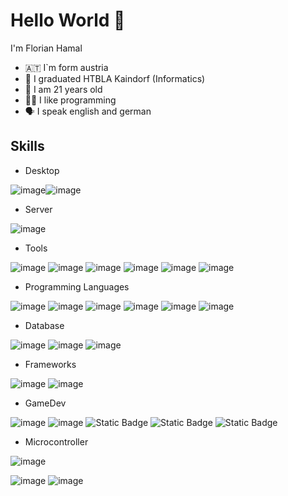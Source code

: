 # Hello World 👋

I'm Florian Hamal

- 🇦🇹 I`m form austria 
- 🏫 I graduated HTBLA Kaindorf (Informatics)
- 🧑 I am 21 years old
- 👨‍💻 I like programming
- 🗣️ I speak english and german

## Skills

- Desktop

![image](https://img.shields.io/badge/Windows-0078D6?style=for-the-badge&logo=windows&logoColor=white)![image](https://img.shields.io/badge/Arch_Linux-1793D1?style=for-the-badge&logo=arch-linux&logoColor=white)

- Server

![image](https://img.shields.io/badge/Debian-A81D33?style=for-the-badge&logo=debian&logoColor=white)

- Tools

![image](https://img.shields.io/badge/GNU%20Bash-4EAA25?style=for-the-badge&logo=GNU%20Bash&logoColor=white)
![image](	https://img.shields.io/badge/GIT-E44C30?style=for-the-badge&logo=git&logoColor=white)
![image](https://github.com/user-attachments/assets/1b7b5384-bf81-45df-ad66-1c83e48f7b33)
![image](https://github.com/user-attachments/assets/96c0a608-4168-4b5f-bc36-5a6d8f6ab2e7)
![image](https://github.com/user-attachments/assets/bd807b64-c1a7-499b-9d89-5eba4b8c3bfc)
![image](https://img.shields.io/badge/NeoVim-%2357A143.svg?&style=for-the-badge&logo=neovim&logoColor=white)

- Programming Languages

![image](https://img.shields.io/badge/JavaScript-F7DF1E?style=for-the-badge&logo=javascript&logoColor=black)
![image](https://github.com/user-attachments/assets/d87878e9-a7d3-4b36-953a-ca137bc67c7e)
![image](https://img.shields.io/badge/Java-ED8B00?style=for-the-badge&logo=openjdk&logoColor=white)
![image](https://img.shields.io/badge/Python-3776AB?style=for-the-badge&logo=python&logoColor=white)
![image](https://img.shields.io/badge/HTML-239120?style=for-the-badge&logo=html5&logoColor=white)
![image](https://img.shields.io/badge/CSS-239120?&style=for-the-badge&logo=css3&logoColor=white)

- Database

![image](https://img.shields.io/badge/MySQL-00000F?style=for-the-badge&logo=mysql&logoColor=white)
![image](https://img.shields.io/badge/PostgreSQL-316192?style=for-the-badge&logo=postgresql&logoColor=white)
![image](	https://img.shields.io/badge/redis-%23DD0031.svg?&style=for-the-badge&logo=redis&logoColor=white)

- Frameworks

![image](https://img.shields.io/badge/Bootstrap-563D7C?style=for-the-badge&logo=bootstrap&logoColor=white)
![image](https://img.shields.io/badge/Spring-6DB33F?style=for-the-badge&logo=spring&logoColor=white)

- GameDev

![image](https://img.shields.io/badge/Unity-100000?style=for-the-badge&logo=unity&logoColor=white)
![image](https://img.shields.io/badge/C%23-239120?style=for-the-badge&logo=c-sharp&logoColor=white)
![Static Badge](https://img.shields.io/badge/SpigotMc-SpigotMc?style=for-the-badge&color=yellow)
![Static Badge](https://img.shields.io/badge/BungeeCord-BungeeCord?style=for-the-badge&color=red)
![Static Badge](https://img.shields.io/badge/CloudNetService-CloudNetService?style=for-the-badge&logo=icloud&logoColor=blue&logoSize=auto&labelColor=white&color=blue&link=https%3A%2F%2Fcloudnetservice.eu%2Fde%2F)

- Microcontroller

![image](https://img.shields.io/badge/Arduino-00979D?style=for-the-badge&logo=Arduino&logoColor=white)

![image](https://github-readme-stats.vercel.app/api/top-langs/?username=florianHamal&theme=blue-green)
![image](	https://github-readme-stats.vercel.app/api?username=florianHamal&theme=blue-green)
